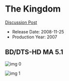 # The Kingdom

[Discussion Post](https://www.avsforum.com/threads/bass-eq-for-filtered-movies.2995212/post-58322884)

* Release Date: 2008-11-25
* Production Year: 2007

## BD/DTS-HD MA 5.1

![img 0](https://i.imgur.com/Haq71Ga.jpg)

![img 1](https://i.imgur.com/0nSGkV6.jpg)

